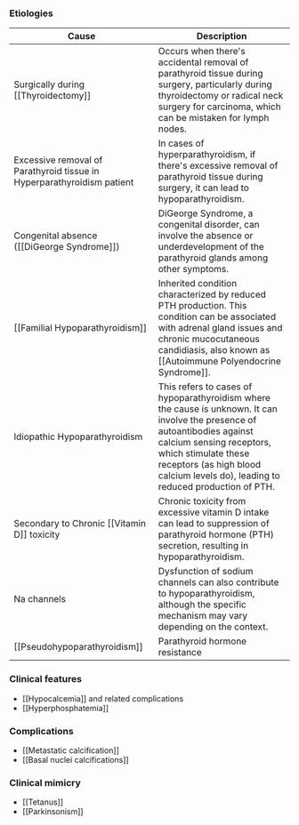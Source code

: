 ### Etiologies
| Cause                                                                  | Description                                                                                                                                                                                                                                                      |
| ---------------------------------------------------------------------- | ---------------------------------------------------------------------------------------------------------------------------------------------------------------------------------------------------------------------------------------------------------------- |
| Surgically during [[Thyroidectomy]]                                    | Occurs when there's accidental removal of parathyroid tissue during surgery, particularly during thyroidectomy or radical neck surgery for carcinoma, which can be mistaken for lymph nodes.                                                                     |
| Excessive removal of Parathyroid tissue in Hyperparathyroidism patient | In cases of hyperparathyroidism, if there's excessive removal of parathyroid tissue during surgery, it can lead to hypoparathyroidism.                                                                                                                           |
| Congenital absence ([[DiGeorge Syndrome]])                             | DiGeorge Syndrome, a congenital disorder, can involve the absence or underdevelopment of the parathyroid glands among other symptoms.                                                                                                                            |
| [[Familial Hypoparathyroidism]]                                        | Inherited condition characterized by reduced PTH production. This condition can be associated with adrenal gland issues and chronic mucocutaneous candidiasis, also known as [[Autoimmune Polyendocrine Syndrome]].                                              |
| Idiopathic Hypoparathyroidism                                          | This refers to cases of hypoparathyroidism where the cause is unknown. It can involve the presence of autoantibodies against calcium sensing receptors, which stimulate these receptors (as high blood calcium levels do), leading to reduced production of PTH. |
| Secondary to Chronic [[Vitamin D]] toxicity                            | Chronic toxicity from excessive vitamin D intake can lead to suppression of parathyroid hormone (PTH) secretion, resulting in hypoparathyroidism.                                                                                                                |
| Na channels                                                            | Dysfunction of sodium channels can also contribute to hypoparathyroidism, although the specific mechanism may vary depending on the context.                                                                                                                     |
| [[Pseudohypoparathyroidism]]                                           | Parathyroid hormone resistance                                                                                                                                                                                                                                   |

### Clinical features
- [[Hypocalcemia]] and related complications
- [[Hyperphosphatemia]] 
### Complications
- [[Metastatic calcification]] 
- [[Basal nuclei calcifications]]

### Clinical mimicry
- [[Tetanus]] 
- [[Parkinsonism]] 

